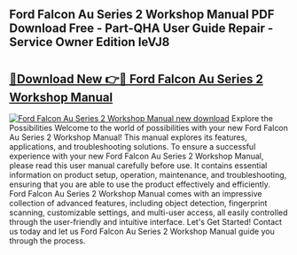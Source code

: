 ## Ford Falcon Au Series 2 Workshop Manual PDF Download Free - Part-QHA User Guide Repair - Service Owner Edition IeVJ8

# <h2><a href="http://bc75841.oget.top/?id=Ford+Falcon+Au+Series+2+Workshop+Manual">🔗Download New 👉🔴 Ford Falcon Au Series 2 Workshop Manual</a></h2>

[![Ford Falcon Au Series 2 Workshop Manual new download](https://i.imgur.com/5g1atiW.png)](http://bc75841.oget.top/?id=Ford+Falcon+Au+Series+2+Workshop+Manual)
Explore the Possibilities Welcome to the world of possibilities with your new Ford Falcon Au Series 2 Workshop Manual! This manual explores its features, applications, and troubleshooting solutions. To ensure a successful experience with your new Ford Falcon Au Series 2 Workshop Manual, please read this user manual carefully before use. It contains essential information on product setup, operation, maintenance, and troubleshooting, ensuring that you are able to use the product effectively and efficiently. Ford Falcon Au Series 2 Workshop Manual comes with an impressive collection of advanced features, including object detection, fingerprint scanning, customizable settings, and multi-user access, all easily controlled through the user-friendly and intuitive interface. Let's Get Started! Contact us today and let us Ford Falcon Au Series 2 Workshop Manual guide you through the process.
